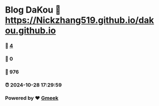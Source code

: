 # Blog DaKou :link: https://Nickzhang519.github.io/dakou.github.io 
### :page_facing_up: [4](https://Nickzhang519.github.io/dakou.github.io/tag.html) 
### :speech_balloon: 0 
### :hibiscus: 976 
### :alarm_clock: 2024-10-28 17:29:59 
### Powered by :heart: [Gmeek](https://github.com/Meekdai/Gmeek)
